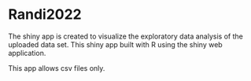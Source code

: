# Randi2022

The shiny app is created to visualize the exploratory data analysis of the uploaded data set. This shiny app built with R using the shiny web application.

This app allows csv files only.